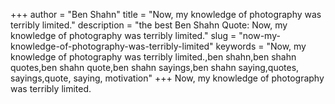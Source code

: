+++
author = "Ben Shahn"
title = "Now, my knowledge of photography was terribly limited."
description = "the best Ben Shahn Quote: Now, my knowledge of photography was terribly limited."
slug = "now-my-knowledge-of-photography-was-terribly-limited"
keywords = "Now, my knowledge of photography was terribly limited.,ben shahn,ben shahn quotes,ben shahn quote,ben shahn sayings,ben shahn saying,quotes, sayings,quote, saying, motivation"
+++
Now, my knowledge of photography was terribly limited.
